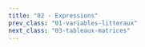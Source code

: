 ```yaml
---
title: "02 - Expressions"
prev_class: "01-variables-litteraux"
next_class: "03-tableaux-matrices"
---
```


